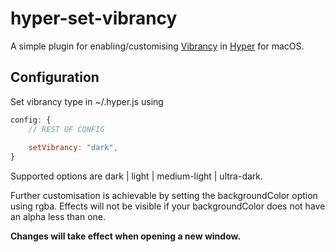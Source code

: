 # hyper-set-vibrancy

A simple plugin for enabling/customising [Vibrancy](https://www.electronjs.org/docs/api/browser-window#winsetvibrancytype-macos) in [Hyper](https://hyper.is/) for macOS.

## Configuration

Set vibrancy type in ~/.hyper.js using 

```js
config: {
    // REST OF CONFIG
    
    setVibrancy: "dark",
}
```

Supported options are dark | light | medium-light | ultra-dark.

Further customisation is achievable by setting the backgroundColor option using rgba. Effects will not be visible if your backgroundColor does not have an alpha less than one. 

**Changes will take effect when opening a new window.**
